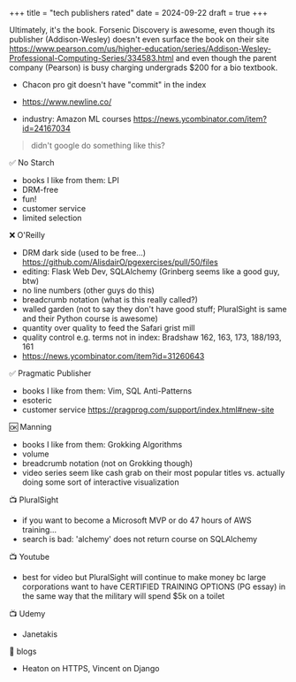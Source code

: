 +++
title = "tech publishers rated"
date = 2024-09-22
draft = true
+++

Ultimately, it's the book. Forsenic Discovery is awesome, even though its publisher (Addison-Wesley) doesn't even surface the book on their site https://www.pearson.com/us/higher-education/series/Addison-Wesley-Professional-Computing-Series/334583.html and even though the parent company (Pearson) is busy charging undergrads $200 for a bio textbook.

* Chacon pro git doesn't have "commit" in the index

* https://www.newline.co/
* industry: Amazon ML courses https://news.ycombinator.com/item?id=24167034
> didn't google do something like this?

✅ No Starch

* books I like from them: LPI
* DRM-free
* fun!
* customer service
* limited selection

❌ O'Reilly

* DRM dark side (used to be free...) https://github.com/AlisdairO/pgexercises/pull/50/files
* editing: Flask Web Dev, SQLAlchemy (Grinberg seems like a good guy, btw)
* no line numbers (other guys do this)
* breadcrumb notation (what is this really called?)
* walled garden (not to say they don't have good stuff; PluralSight is same and their Python course is awesome)
* quantity over quality to feed the Safari grist mill
* quality control e.g. terms not in index: Bradshaw 162, 163, 173, 188/193, 161
* https://news.ycombinator.com/item?id=31260643

✅ Pragmatic Publisher

* books I like from them: Vim, SQL Anti-Patterns
* esoteric
* customer service
https://pragprog.com/support/index.html#new-site

🆗 Manning

* books I like from them: Grokking Algorithms
* volume
* breadcrumb notation (not on Grokking though)
* video series seem like cash grab on their most popular titles vs. actually doing some sort of interactive visualization

📺 PluralSight

* if you want to become a Microsoft MVP or do 47 hours of AWS training...
* search is bad: 'alchemy' does not return course on SQLAlchemy

📺 Youtube

* best for video but PluralSight will continue to make money bc large corporations want to have CERTIFIED TRAINING OPTIONS (PG essay) in the same way that the military will spend $5k on a toilet

📺 Udemy

* Janetakis

📰 blogs

* Heaton on HTTPS, Vincent on Django
